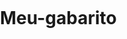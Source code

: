 # Meu-gabarito
<!DOCTYPE html>
<html lang="pt-BR">
<head>
    <meta charset="UTF-8">
    <meta name="viewport" content="width=device-width, initial-scale=1.0">
    <title>Kottcha Gabarito</title>
    <style>
        body {
            background-image: url('https://images6.alphacoders.com/133/1330235.png');
            background-size: cover;
            background-position: center;
            background-repeat: no-repeat;
            margin: 0;
            padding: 0;
        }

        /* Restante do CSS aqui */

        .container {
            display: flex;
            flex-wrap: wrap;
            justify-content: space-between;
            padding: 20px;
        }

        .coluna {
            width: calc(50% - 20px);
            background-color: rgba(255, 255, 255, 0.8); /* Cor de fundo com opacidade */
            padding: 20px;
            margin-bottom: 20px;
            border: 1px solid black;
            box-sizing: border-box;
        }

        .conteudo {
            /* Estilos adicionais para o conteúdo */
        }

        #musica {
            width: 100%;
            background-color: rgba(255, 255, 255, 0.8); /* Cor de fundo com opacidade */
            padding: 20px;
            margin-bottom: 20px;
            border: 1px solid black;
            box-sizing: border-box;
        }

        #musica iframe {
            width: 100%;
            height: 150px;
            border: none;
        }
    </style>
</head>
<body>
    <div class="container">
        <div class="coluna">
            <h2>Altura dos Estoques</h2>
            <div class="conteudo">
                <p>Conteúdo adicional sobre altura dos estoques.</p>
            </div>
        </div>
        <div class="coluna">
            <h2>Intensidade das Cores do Estojo</h2>
            <div class="conteudo">
                <p>Informações sobre intensidade de cores.</p>
                <p>Detalhes adicionais podem ser adicionados aqui.</p>
            </div>
        </div>
        <div class="coluna">
            <h2>Altura das Astes de Óculos</h2>
            <div class="conteudo">
                <p>Mais detalhes sobre altura das astes de óculos.</p>
                <p>Outras informações podem ser incluídas aqui.</p>
            </div>
        </div>
        <div class="coluna">
            <h2>Não Definido Ainda</h2>
            <div class="conteudo">
                <p>Adicione conteúdo aqui.</p>
                <p>Informações adicionais podem ser inseridas conforme necessário.</p>
            </div>
        </div>
    </div>
    <div id="musica">
        <h2>Meu Loffi</h2>
        <iframe width="560" height="150" src="https://www.youtube.com/embed/VsTY-kyp2Js?autoplay=1" frameborder="0" allowfullscreen></iframe>
    </div>
</body>
</html>

